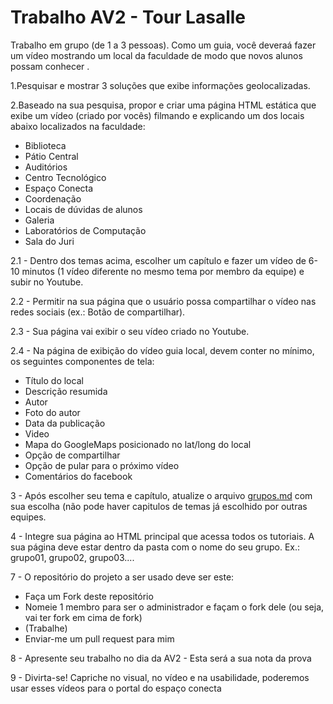 # Trabalho AV2 - Tour Lasalle

Trabalho em grupo (de 1 a 3 pessoas). Como um guia, você deveraá fazer um vídeo mostrando um local da faculdade de modo que novos alunos possam conhecer  .

1.Pesquisar e mostrar 3 soluções que exibe informações geolocalizadas.  

2.Baseado na sua pesquisa, propor e criar uma página HTML estática que exibe um vídeo (criado por vocês) filmando e explicando um dos locais abaixo localizados na faculdade:
- Biblioteca
- Pátio Central 
- Auditórios 
- Centro Tecnológico 
- Espaço Conecta 
- Coordenação 
- Locais de dúvidas de alunos   
- Galeria 
- Laboratórios de Computação  
- Sala do Juri 

2.1 - Dentro dos temas acima, escolher um capítulo e fazer um vídeo de 6-10 minutos (1 vídeo diferente no mesmo tema por membro da equipe) e subir no Youtube.

2.2 - Permitir na sua página que o usuário possa compartilhar o vídeo nas redes sociais (ex.: Botão de compartilhar).

2.3 - Sua página vai exibir o seu vídeo criado no Youtube.

2.4 - Na página de exibição do vídeo guia local, devem conter no mínimo, os seguintes componentes de tela:
- Título do local  
- Descrição resumida  
- Autor  
- Foto do autor  
- Data da publicação  
- Video  
- Mapa do GoogleMaps posicionado no lat/long do local  
- Opção de compartilhar  
- Opção de pular para o próximo vídeo  
- Comentários do facebook  

3 - Após escolher seu tema e capítulo, atualize o arquivo [grupos.md](https://github.com/salgado/2018.1.cscw/blob/master/trabalhoav2/grupos.md) com sua escolha (não pode haver capitulos de temas já escolhido por outras equipes.

4 - Integre sua página ao HTML principal que acessa todos os tutoriais. A sua página deve estar dentro da pasta com o nome do seu grupo. Ex.: grupo01, grupo02, grupo03....

7 - O repositório do projeto a ser usado deve ser este:
- Faça um Fork deste repositório
- Nomeie 1 membro para ser o administrador e façam o fork dele (ou seja, vai ter fork em cima de fork)
- (Trabalhe)
- Enviar-me um pull request para mim

8 - Apresente seu trabalho no dia da AV2 - Esta será a sua nota da prova

9 - Divirta-se! Capriche no visual, no vídeo e na usabilidade, poderemos usar esses vídeos para o portal do espaço conecta
